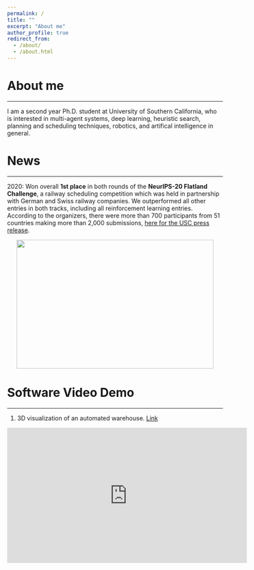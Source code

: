 ```yaml
---
permalink: /
title: ""
excerpt: "About me"
author_profile: true
redirect_from: 
  - /about/
  - /about.html
---
```


# About me

----

I am a second year Ph.D. student at University of Southern California, who is interested in multi-agent systems, deep learning, heuristic search, planning and scheduling techniques, robotics, and artifical intelligence in general. 

# News

---

2020: 
Won overall **1st place** in both rounds of the **NeurIPS-20 Flatland Challenge**, a railway scheduling competition which was held in partnership with German and Swiss railway companies. We outperformed all other entries in both tracks, including all reinforcement learning entries. According to the organizers, there were more than 700 participants from 51 countries making more than 2,000 submissions, [here for the USC press release](https://viterbischool.usc.edu/news/2021/03/making-the-virtual-trains-run-on-time-usc-team-world-champs-in-ai-challenge/).

<p align="center">
  <img width="460" height="300" src="../images/run_segment.gif">
</p>

# Software Video Demo

---

1. 3D visualization of an automated warehouse. [Link](https://yizh.me/software/)

<iframe width="560" height="315" src="https://www.youtube-nocookie.com/embed/omjpT013b3s" frameborder="0" allow="accelerometer; autoplay; clipboard-write; encrypted-media; gyroscope; picture-in-picture" allowfullscreen></iframe>




